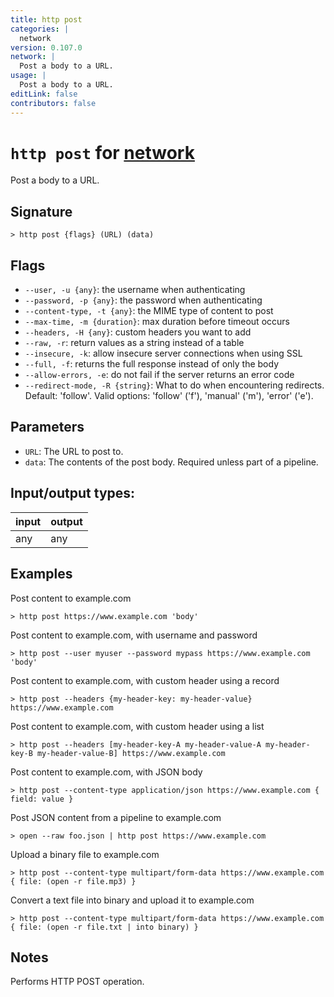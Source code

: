 ```yaml
---
title: http post
categories: |
  network
version: 0.107.0
network: |
  Post a body to a URL.
usage: |
  Post a body to a URL.
editLink: false
contributors: false
---
```

<!-- This file is automatically generated. Please edit the command in https://github.com/nushell/nushell instead. -->

# `http post` for [network](/commands/categories/network.md)

<div class='command-title'>Post a body to a URL.</div>

## Signature

```> http post {flags} (URL) (data)```

## Flags

 -  `--user, -u {any}`: the username when authenticating
 -  `--password, -p {any}`: the password when authenticating
 -  `--content-type, -t {any}`: the MIME type of content to post
 -  `--max-time, -m {duration}`: max duration before timeout occurs
 -  `--headers, -H {any}`: custom headers you want to add
 -  `--raw, -r`: return values as a string instead of a table
 -  `--insecure, -k`: allow insecure server connections when using SSL
 -  `--full, -f`: returns the full response instead of only the body
 -  `--allow-errors, -e`: do not fail if the server returns an error code
 -  `--redirect-mode, -R {string}`: What to do when encountering redirects. Default: 'follow'. Valid options: 'follow' ('f'), 'manual' ('m'), 'error' ('e').

## Parameters

 -  `URL`: The URL to post to.
 -  `data`: The contents of the post body. Required unless part of a pipeline.


## Input/output types:

| input | output |
| ----- | ------ |
| any   | any    |
## Examples

Post content to example.com
```nu
> http post https://www.example.com 'body'

```

Post content to example.com, with username and password
```nu
> http post --user myuser --password mypass https://www.example.com 'body'

```

Post content to example.com, with custom header using a record
```nu
> http post --headers {my-header-key: my-header-value} https://www.example.com

```

Post content to example.com, with custom header using a list
```nu
> http post --headers [my-header-key-A my-header-value-A my-header-key-B my-header-value-B] https://www.example.com

```

Post content to example.com, with JSON body
```nu
> http post --content-type application/json https://www.example.com { field: value }

```

Post JSON content from a pipeline to example.com
```nu
> open --raw foo.json | http post https://www.example.com

```

Upload a binary file to example.com
```nu
> http post --content-type multipart/form-data https://www.example.com { file: (open -r file.mp3) }

```

Convert a text file into binary and upload it to example.com
```nu
> http post --content-type multipart/form-data https://www.example.com { file: (open -r file.txt | into binary) }

```

## Notes
Performs HTTP POST operation.